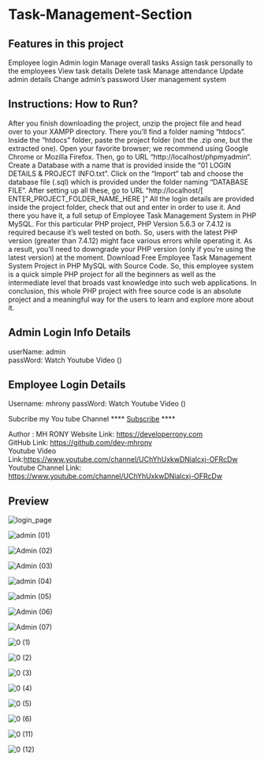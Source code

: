 # Task-Management-Section

## Features in this project

Employee login
Admin login
Manage overall tasks
Assign task personally to the employees
View task details
Delete task
Manage attendance
Update admin details
Change admin’s password
User management system

## Instructions: How to Run?

After you finish downloading the project, unzip the project file and head over to your XAMPP directory.
There you’ll find a folder naming “htdocs”.
Inside the “htdocs” folder, paste the project folder (not the .zip one, but the extracted one).
Open your favorite browser; we recommend using Google Chrome or Mozilla Firefox.
Then, go to URL “http://localhost/phpmyadmin“.
Create a Database with a name that is provided inside the “01 LOGIN DETAILS & PROJECT INFO.txt”.
Click on the “Import” tab and choose the database file (.sql) which is provided under the folder naming “DATABASE FILE”.
After setting up all these, go to URL “http://localhost/[ ENTER_PROJECT_FOLDER_NAME_HERE ]“
All the login details are provided inside the project folder, check that out and enter in order to use it.
And there you have it, a full setup of Employee Task Management System in PHP MySQL. For this particular PHP project, PHP Version 5.6.3 or 7.4.12 is required because it’s well tested on both. So, users with the latest PHP version (greater than 7.4.12) might face various errors while operating it. As a result, you’ll need to downgrade your PHP version (only if you’re using the latest version) at the moment. Download Free Employee Task Management System Project in PHP MySQL with Source Code. So, this employee system is a quick simple PHP project for all the beginners as well as the intermediate level that broads vast knowledge into such web applications. In conclusion, this whole PHP project with free source code is an absolute project and a meaningful way for the users to learn and explore more about it.


## Admin Login Info Details

userName: admin <br />
passWord: Watch Youtube Video () <br/>

## Employee Login Details

Username: mhrony
passWord: Watch Youtube Video () <br/>


Subcribe my You tube Channel **** <a href="https://www.youtube.com/channel/UChYhUxkwDNialcxj-OFRcDw" target="_blank">Subscribe</a> ****


Author : MH RONY
Website Link: https://developerrony.com <br />
GitHub Link: https://github.com/dev-mhrony <br />
Youtube Video Link:https://www.youtube.com/channel/UChYhUxkwDNialcxj-OFRcDw  <br />
Youtube Channel Link: https://www.youtube.com/channel/UChYhUxkwDNialcxj-OFRcDw
 

 ## Preview

![login_page](https://user-images.githubusercontent.com/78216965/213495250-1f4321e3-7d29-4e16-94ad-e95473dedd86.png)

![admin (01)](https://user-images.githubusercontent.com/78216965/213495313-b6c2dd68-0d6d-4cbe-a9f6-1afb91bb2ab2.png)

![Admin (02)](https://user-images.githubusercontent.com/78216965/213495195-53b8c4e4-d0be-4dae-97c5-0bdaf1ff3ee3.png)

![Admin (03)](https://user-images.githubusercontent.com/78216965/213495208-77448aac-9947-4326-ab06-067da529fc74.png)

![admin (04)](https://user-images.githubusercontent.com/78216965/213495213-11b9e128-2d57-43e2-b49a-d9faad18f97b.png)

![admin (05)](https://user-images.githubusercontent.com/78216965/213495221-19642863-d57d-435e-8e65-bacc533773c8.png)

![Admin (06)](https://user-images.githubusercontent.com/78216965/213495229-052db34c-fba8-4804-b1a8-8f329b6d3236.png)

![Admin (07)](https://user-images.githubusercontent.com/78216965/213495235-c5171aad-9db2-4c29-aa73-5673f2e49c8f.png)

![0 (1)](https://user-images.githubusercontent.com/78216965/213495255-c7ed3fce-65de-44df-98b6-8dff196ca8c3.png)

![0 (2)](https://user-images.githubusercontent.com/78216965/213495263-6739bed5-a13f-4ae9-8e05-d608181d43ed.png)

![0 (3)](https://user-images.githubusercontent.com/78216965/213495265-bc5dabfb-91ae-4c8c-bf21-db25bf6dcf9e.png)

![0 (4)](https://user-images.githubusercontent.com/78216965/213495279-bc92ae3d-d724-4a81-b15a-9be9a6738052.png)

![0 (5)](https://user-images.githubusercontent.com/78216965/213495283-dea7f491-5bf7-4216-99d8-52e9a9039e4f.png)

![0 (6)](https://user-images.githubusercontent.com/78216965/213495292-aae2f42d-842c-4076-830d-64efdaaf8303.png)

![0 (11)](https://user-images.githubusercontent.com/78216965/213495302-f7d99ff6-4786-4623-96d4-d74db402c3ba.png)

![0 (12)](https://user-images.githubusercontent.com/78216965/213495308-67e44d04-77fd-4bb2-a6fc-73536f2d2172.png)

